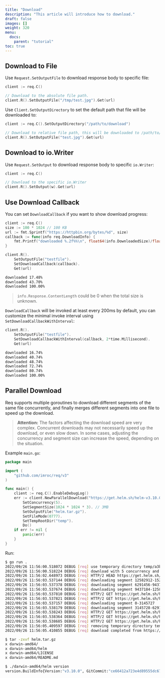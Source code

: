 ```yaml
---
title: "Download"
description: "This article will introduce how to download."
draft: false
images: []
weight: 320
menu:
  docs:
    parent: "tutorial"
toc: true
---
```


## Download to File

Use `Request.SetOutputFile` to download response body to specific file:

```go
client := req.C()

// Download to the absolute file path.
client.R().SetOutputFile("/tmp/test.jpg").Get(url)
```

Use `Client.SetOutputDirectory` to set the default path that file will be downloaded to:

```go
client := req.C().SetOutputDirectory("/path/to/download")

// Download to relative file path, this will be downloaded to /path/to/download/test.jpg
client.R().SetOutputFile("test.jpg").Get(url)
```

## Download to io.Writer

Use `Request.SetOutput` to download response body to specific `io.Writer`:

```go
client := req.C()

// Download to the specific io.Writer
client.R().SetOutput(w).Get(url)
```

## Use Download Callback

You can set `DownloadCallback` if you want to show download progress:

```go
client := req.C()
size := 100 * 1024 // 100 KB
url := fmt.Sprintf("https://httpbin.org/bytes/%d", size)
callback := func(info req.DownloadInfo) {
    fmt.Printf("downloaded %.2f%%\n", float64(info.DownloadedSize)/float64(info.Response.ContentLength)*100.0)
}

client.R().
    SetOutputFile("testfile").
    SetDownloadCallback(callback).
    Get(url)
```

```txt
downloaded 17.48%
downloaded 43.70%
downloaded 100.00%
```

> `info.Response.ContentLength` could be 0 when the total size is unknown.

`DownloadCallback` will be invoked at least every 200ms by default, you can customize the minimal invoke interval using `SetDownloadCallbackWithInterval`:

```go
client.R().
    SetOutputFile("testfile").
    SetDownloadCallbackWithInterval(callback, 2*time.Millisecond).
    Get(url)
```

```txt
downloaded 16.74%
downloaded 40.74%
downloaded 48.74%
downloaded 72.74%
downloaded 80.74%
downloaded 100.00%
```

## Parallel Download

Req supports multiple goroutines to download different segments of the same file concurrently, and finally merges different segments into one file to speed up the download.

> **Attention:** The factors affecting the download speed are very complex. Concurrent downloads may not necessarily speed up the download, or even slow down. In some cases, adjusting the concurrency and segment size can increase the speed, depending on the situation.

Example `main.go`:

```go
package main

import (
	"github.com/imroc/req/v3"
)

func main() {
	client := req.C().EnableDebugLog()
	err := client.NewParallelDownload("https://get.helm.sh/helm-v3.10.0-darwin-amd64.tar.gz").
		SetConcurrency(5).
		SetSegmentSize(1024 * 1024 * 3). // 3MB
		SetOutputFile("helm.tar.gz").
		SetFileMode(0777).
		SetTempRootDir("temp").
		Do()
	if err != nil {
		panic(err)
	}
}
```

Run:

```bash
$ go run .
2022/09/26 11:56:00.518072 DEBUG [req] use temporary directory temp/a3bed2850f816394f9c7a18d256aafb2
2022/09/26 11:56:00.518224 DEBUG [req] download with 5 concurrency and 3145728 bytes segment size
2022/09/26 11:56:02.648973 DEBUG [req] HTTP/2 HEAD https://get.helm.sh/helm-v3.10.0-darwin-amd64.tar.gz
2022/09/26 11:56:03.537144 DEBUG [req] downloading segment 12582912-15237556
2022/09/26 11:56:03.537378 DEBUG [req] downloading segment 6291456-9437183
2022/09/26 11:56:03.537674 DEBUG [req] downloading segment 9437184-12582911
2022/09/26 11:56:03.537810 DEBUG [req] HTTP/2 GET https://get.helm.sh/helm-v3.10.0-darwin-amd64.tar.gz
2022/09/26 11:56:03.537821 DEBUG [req] HTTP/2 GET https://get.helm.sh/helm-v3.10.0-darwin-amd64.tar.gz
2022/09/26 11:56:03.537157 DEBUG [req] downloading segment 0-3145727
2022/09/26 11:56:03.538179 DEBUG [req] downloading segment 3145728-6291455
2022/09/26 11:56:03.538243 DEBUG [req] HTTP/2 GET https://get.helm.sh/helm-v3.10.0-darwin-amd64.tar.gz
2022/09/26 11:56:03.538364 DEBUG [req] HTTP/2 GET https://get.helm.sh/helm-v3.10.0-darwin-amd64.tar.gz
2022/09/26 11:56:03.538685 DEBUG [req] HTTP/2 GET https://get.helm.sh/helm-v3.10.0-darwin-amd64.tar.gz
2022/09/26 11:56:05.409597 DEBUG [req] removing temporary directory temp/a3bed2850f816394f9c7a18d256aafb2
2022/09/26 11:56:05.410855 DEBUG [req] download completed from https://get.helm.sh/helm-v3.10.0-darwin-amd64.tar.gz to helm.tar.gz

$ tar -zxvf helm.tar.gz
x darwin-amd64/
x darwin-amd64/helm
x darwin-amd64/LICENSE
x darwin-amd64/README.md

$ ./darwin-amd64/helm version
version.BuildInfo{Version:"v3.10.0", GitCommit:"ce66412a723e4d89555dc67217607c6579ffcb21", GitTreeState:"clean", GoVersion:"go1.18.6"}
```
